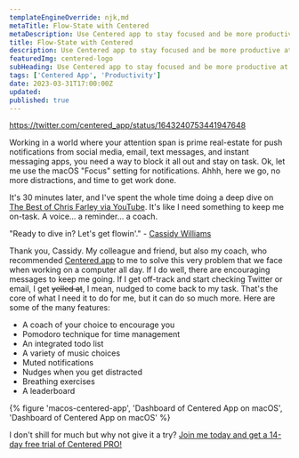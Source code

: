 ```yaml
---
templateEngineOverride: njk,md
metaTitle: Flow-State with Centered
metaDescription: Use Centered app to stay focused and be more productive at your desk.
title: Flow-State with Centered
description: Use Centered app to stay focused and be more productive at your desk.
featuredImg: centered-logo
subHeading: Use Centered app to stay focused and be more productive at your desk.
tags: ['Centered App', 'Productivity']
date: 2023-03-31T17:00:00Z
updated:
published: true
---
```


<div class="col-start-3 col-end-9">

https://twitter.com/centered_app/status/1643240753441947648

Working in a world where your attention span is prime real-estate for push notifications from social media, email, text messages, and instant messaging apps, you need a way to block it all out and stay on task. Ok, let me use the macOS "Focus" setting for notifications. Ahhh, here we go, no more distractions, and time to get work done.

It's 30 minutes later, and I've spent the whole time doing a deep dive on [The Best of Chris Farley via YouTube](https://www.youtube.com/watch?v=Ydpli6HztQo&list=PL5_4AmnEn4uuDsU5YDajVQVFRIVJfPM80). It's like I need something to keep me on-task. A voice... a reminder... a coach.

"Ready to dive in? Let's get flowin'." - [Cassidy Williams](https://centered.app/g/freakin-nerds?from=p3y2qZFuzmV0vhUUkRLRJP8yExC2)

Thank you, Cassidy. My colleague and friend, but also my coach, who recommended [Centered.app](https://centered.app) to me to solve this very problem that we face when working on a computer all day. If I do well, there are encouraging messages to keep me going. If I get off-track and start checking Twitter or email, I get ~~yelled at~~, I mean, nudged to come back to my task. That's the core of what I need it to do for me, but it can do so much more. Here are some of the many features:

- A coach of your choice to encourage you
- Pomodoro technique for time management
- An integrated todo list
- A variety of music choices
- Muted notifications
- Nudges when you get distracted
- Breathing exercises
- A leaderboard

{% figure 'macos-centered-app', 'Dashboard of Centered App on macOS', 'Dashboard of Centered App on macOS' %}

I don't shill for much but why not give it a try? [Join me today and get a 14-day free trial of Centered PRO!](https://centered.app/g/freakin-nerds?from=p3y2qZFuzmV0vhUUkRLRJP8yExC2)

</div>